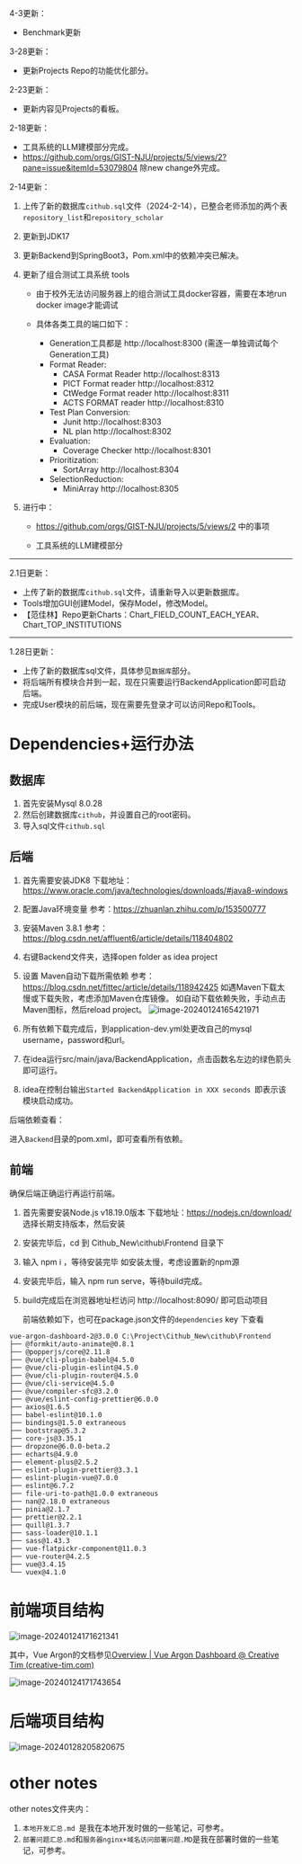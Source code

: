 4-3更新：

- Benchmark更新

3-28更新：

- 更新Projects Repo的功能优化部分。

2-23更新：

- 更新内容见Projects的看板。


2-18更新：

- 工具系统的LLM建模部分完成。
- https://github.com/orgs/GIST-NJU/projects/5/views/2?pane=issue&itemId=53079804 除new change外完成。

2-14更新：

1. 上传了新的数据库`cithub.sql`文件（2024-2-14），已整合老师添加的两个表`repository_list`和`repository_scholar`

2. 更新到JDK17

3. 更新Backend到SpringBoot3，Pom.xml中的依赖冲突已解决。

4. 更新了组合测试工具系统 tools

   - 由于校外无法访问服务器上的组合测试工具docker容器，需要在本地run docker image才能调试

   - 具体各类工具的端口如下：
     - Generation工具都是  http://localhost:8300
       (需逐一单独调试每个Generation工具)
     - Format Reader:
       - CASA Format Reader http://localhost:8313
       - PICT Format  reader http://localhost:8312
       - CtWedge Format reader http://localhost:8311
       - ACTS FORMAT reader http://localhost:8310
     - Test Plan Conversion:
       - Junit  http://localhost:8303
       - NL plan http://localhost:8302
     - Evaluation:
       - Coverage Checker http://localhost:8301
     - Prioritization:
       - SortArray http://localhost:8304
     - SelectionReduction:
       - MiniArray http://localhost:8305

5. 进行中：

   - https://github.com/orgs/GIST-NJU/projects/5/views/2 中的事项

   - 工具系统的LLM建模部分

---

2.1日更新：

- 上传了新的数据库`cithub.sql`文件，请重新导入以更新数据库。
- Tools增加GUI创建Model，保存Model，修改Model。
- 【范佳林】Repo更新Charts：Chart_FIELD_COUNT_EACH_YEAR、Chart_TOP_INSTITUTIONS

---

1.28日更新：

- 上传了新的数据库sql文件，具体参见`数据库`部分。
- 将后端所有模块合并到一起，现在只需要运行BackendApplication即可启动后端。
- 完成User模块的前后端，现在需要先登录才可以访问Repo和Tools。

# Dependencies+运行办法

## 数据库

1. 首先安装Mysql 8.0.28
2. 然后创建数据库`cithub`，并设置自己的root密码。
3. 导入sql文件`cithub.sql`

## 后端

1. 首先需要安装JDK8
   下载地址：https://www.oracle.com/java/technologies/downloads/#java8-windows
2. 配置Java环境变量
   参考：https://zhuanlan.zhihu.com/p/153500777
3. 安装Maven 3.8.1
   参考：https://blog.csdn.net/affluent6/article/details/118404802
4. 右键Backend文件夹，选择open folder as idea project
5. 设置 Maven自动下载所需依赖
   参考：https://blog.csdn.net/fittec/article/details/118942425
   如遇Maven下载太慢或下载失败，考虑添加Maven仓库镜像。
   如自动下载依赖失败，手动点击Maven图标，然后reload project。
   ![image-20240124165421971](image-20240124165421971.png)
6. 所有依赖下载完成后，到application-dev.yml处更改自己的mysql username，password和url。
11. 在idea运行src/main/java/BackendApplication，点击函数名左边的绿色箭头即可运行。

12. idea在控制台输出`Started BackendApplication in XXX seconds `即表示该模块启动成功。

后端依赖查看：

进入`Backend`目录的pom.xml，即可查看所有依赖。



## 前端

确保后端正确运行再运行前端。

1. 首先需要安装Node.js v18.19.0版本
   下载地址：https://nodejs.cn/download/
   选择长期支持版本，然后安装

2. 安装完毕后，cd 到 Cithub_New\cithub\Frontend 目录下

3. 输入 npm i ，等待安装完毕
   如安装太慢，考虑设置新的npm源

4. 安装完毕后，输入 npm run serve，等待build完成。

5. build完成后在浏览器地址栏访问  http://localhost:8090/  即可启动项目

   前端依赖如下，也可在package.json文件的`dependencies` key 下查看

```
vue-argon-dashboard-2@3.0.0 C:\Project\Cithub_New\cithub\Frontend
├── @formkit/auto-animate@0.8.1
├── @popperjs/core@2.11.8
├── @vue/cli-plugin-babel@4.5.0
├── @vue/cli-plugin-eslint@4.5.0
├── @vue/cli-plugin-router@4.5.0
├── @vue/cli-service@4.5.0
├── @vue/compiler-sfc@3.2.0
├── @vue/eslint-config-prettier@6.0.0
├── axios@1.6.5
├── babel-eslint@10.1.0
├── bindings@1.5.0 extraneous
├── bootstrap@5.3.2
├── core-js@3.35.1
├── dropzone@6.0.0-beta.2
├── echarts@4.9.0
├── element-plus@2.5.2
├── eslint-plugin-prettier@3.3.1
├── eslint-plugin-vue@7.0.0
├── eslint@6.7.2
├── file-uri-to-path@1.0.0 extraneous
├── nan@2.18.0 extraneous
├── pinia@2.1.7
├── prettier@2.2.1
├── quill@1.3.7
├── sass-loader@10.1.1
├── sass@1.43.3
├── vue-flatpickr-component@11.0.3
├── vue-router@4.2.5
├── vue@3.4.15
└── vuex@4.1.0
```

# 前端项目结构

![image-20240124171621341](image-20240124171621341.png)

其中，Vue Argon的文档参见[Overview | Vue Argon Dashboard @ Creative Tim (creative-tim.com)](https://www.creative-tim.com/learning-lab/vue/overview/argon-dashboard/)

![image-20240124171743654](image-20240124171743654.png)

# 后端项目结构

![image-20240128205820675](image-20240128205820675.png)

# other notes

other notes文件夹内：

1. `本地开发汇总.md `是我在本地开发时做的一些笔记，可参考。
2. `部署问题汇总.md`和`服务器nginx+域名访问部署问题.MD`是我在部署时做的一些笔记，可参考。
